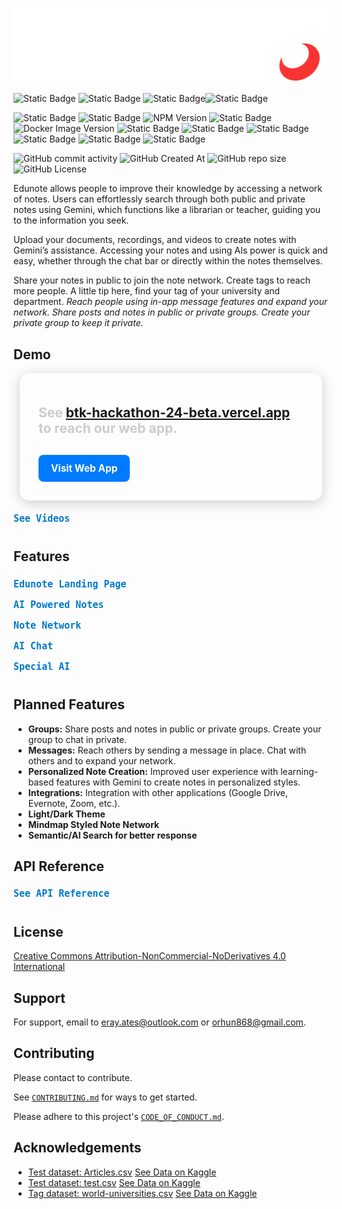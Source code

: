 <!-- <details>
  <summary style="margin-bottom: 5px; display: flex; text-align: center;">
    <samp style="font-size: 8px; color: #5d708c">Notes for Hackathon (Click to see)</samp>
  </summary>

  <ul style="font-size: 12px">
    <li>Responsive...</li>
  </ul>

</details> -->


![Logo](app/public/assets/images/edunote-logo-light.png)

![Static Badge](https://img.shields.io/badge/EDUNOTE-black?logo=e&link=https%3A%2F%2Fbtk-hackathon-24-beta.vercel.app%2F)
![Static Badge](https://img.shields.io/badge/erenorhun-black?logo=github&link=https%3A%2F%2Fgithub.com%2Felymsyr%2F)
![Static Badge](https://img.shields.io/badge/erayates-black?logo=github&link=https%3A%2F%2Fgithub.com%2Ferayates%2F)![Static Badge](https://img.shields.io/badge/utkukayaa-black?logo=github&link=https%3A%2F%2Fgithub.com%2FUtkuKayaa%2F)

![Static Badge](https://img.shields.io/badge/Vercel-black?logo=vercel&link=https%3A%2F%2Fvercel.com%2F)
![Static Badge](https://img.shields.io/badge/Next.JS-black?logo=nextdotjs&link=https%3A%2F%2Fnextjs.org%2F)
![NPM Version](https://img.shields.io/npm/v/tailwindcss?logo=tailwindcss&label=tailwindcss&link=https%3A%2F%2Ftailwindcss.com%2F)
![Static Badge](https://img.shields.io/badge/FastAPI-white?logo=fastapi&link=https%3A%2F%2Ffastapi.tiangolo.com%2F)
![Docker Image Version](https://img.shields.io/docker/v/elymsyr/btk-file-02?arch=amd64&logo=docker&label=Docker&link=https%3A%2F%2Fhub.docker.com%2Frepositories%2Felymsyr)
![Static Badge](https://img.shields.io/badge/Google%20Cloud%20Artifact%20Registiry-white?logo=googlecloud)
![Static Badge](https://img.shields.io/badge/Google%20Cloud%20Run-white?logo=googlecloud)
![Static Badge](https://img.shields.io/badge/Google%20Cloud%20Buckets-white?logo=googlecloud)
![Static Badge](https://img.shields.io/badge/Clerk-orange?logo=clerk)
![Static Badge](https://img.shields.io/badge/Javascript-black?logo=javascript)
![Static Badge](https://img.shields.io/badge/Python-black?logo=python)


![GitHub commit activity](https://img.shields.io/github/commit-activity/t/erayates/btk-hackathon-24)
![GitHub Created At](https://img.shields.io/github/created-at/erayates/btk-hackathon-24)
![GitHub repo size](https://img.shields.io/github/repo-size/erayates/btk-hackathon-24)
![GitHub License](https://img.shields.io/github/license/erayates/btk-hackathon-24)

Edunote allows people to improve their knowledge by accessing a network of notes. Users can effortlessly search through both public and private notes using Gemini, which functions like a librarian or teacher, guiding you to the information you seek.

Upload your documents, recordings, and videos to create notes with Gemini’s assistance. Accessing your notes and using AIs power is quick and easy, whether through the chat bar or directly within the notes themselves. 

Share your notes in public to join the note network. Create tags to reach more people. A little tip here, find your tag of your university and department. *Reach people using in-app message features and expand your network. Share posts and notes in public or private groups. Create your private group to keep it private.*

## Demo

<div style="max-width: 1000px; margin: 15px 10px; padding: 30px; background-color: ##313131; border-radius: 15px; box-shadow: 0 4px 20px rgba(0, 0, 0, 0.2); transition: transform 0.2s;">
  <p style="font-weight: bold; color: #cccccc; font-size: 1.5em; margin-bottom: 20px;">See <strong><a href="https://btk-hackathon-24-beta.vercel.app/"> btk-hackathon-24-beta.vercel.app</a></strong> to reach our web app.</p>
  <a href="https://btk-hackathon-24-beta.vercel.app/" target="_blank" 
     style="display: inline-block; margin-top: 10px; padding: 12px 20px; background-color: #007bff; color: white; text-decoration: none; border-radius: 8px; font-weight: bold; font-size: 1.1em;">
     Visit Web App
  </a>
</div>


<details>
  <summary style="font-weight: bold; cursor: pointer; margin-bottom: 5px; padding: 5px 0; width: 100%; display: flex; text-align: center; align-items: center;">
    <samp style="font-size: 15px; color: #007acc; display: flex; text-align: center; width: 100%; align-items: center;">See Videos</samp>
  </summary>
  <summary style="border: 2px dashed red; padding: 10px; margin-bottom:10px; color: red; font-weight: bold;">Warning: The videos were taken on a local run, not on a deployed product. Due to hardware insufficiency, the fps rate and the working speed of the web app may seem low. Also, the videos do not show the final version of the product. Please go to the product from the link above for a full experience.</summary>
  <!-- <video width="720" height="391" controls>
    <source src="Docs/screen-capture.mp4" type="video/mp4">
    Error while opening video. Please see Docs/screen-capture.mp4
  </video>
  <video width="720" height="391" controls>
    <source src="Docs/screen-capture (1).mp4" type="video/mp4">
    Error while opening video. Please see Docs/screen-capture (1).mp4
  </video>
  <video width="720" height="391" controls>
    <source src="Docs/screen-capture (2).mp4" type="video/mp4">
    Error while opening video. Please see Docs/screen-capture (2).mp4
  </video> -->
</details>

<h2>Features</h2>

<details>
  <summary style="font-weight: bold; cursor: pointer; margin-bottom: 5px; padding: 5px 0; width: 100%; display: flex; text-align: center; align-items: center;">
    <samp style="font-size: 15px; color: #007acc; display: flex; text-align: center; width: 100%; align-items: center;">Edunote Landing Page</samp>
  </summary>
  <div style="margin-left: 20px;">
    <img src="Docs/ss/full.png" alt="Edunote Landing Page" style="max-width: 80%; height: auto; display: block; margin: 10px auto; border-radius: 5px; box-shadow: 0 5px 12px rgba(0, 0, 0, 0.4);">
    <h4 style="font-size: 17px; text-align: center;">More Notes</h4>
    <img src="Docs/ss/morestab.png" alt="More Notes Tab" style="max-width: 80%; height: auto; display: block; margin: 10px auto; border-radius: 5px; box-shadow: 0 5px 12px rgba(0, 0, 0, 0.4);">
    <img src="Docs/ss/likestab.png" alt="Likes Tab" style="max-width: 80%; height: auto; display: block; margin: 10px auto; border-radius: 5px; box-shadow: 0 5px 12px rgba(0, 0, 0, 0.4);">
  </div>
</details>

<details>
  <summary style="font-weight: bold; cursor: pointer; margin-bottom: 5px; padding: 5px 0; width: 100%; display: flex; text-align: center; align-items: center;">
    <samp style="font-size: 15px; color: #007acc; display: flex; text-align: center; width: 100%; align-items: center;">AI Powered Notes</samp>
  </summary>
  <div style="margin-left: 20px;">
    <h4 style="font-size: 17px; text-align: center;">Use AI in Your Notes</h4>
    <img src="Docs/ss/noteoptions.png" alt="AI Note Options" style="max-width: 80%; height: auto; display: block; margin: 10px auto; border-radius: 5px; box-shadow: 0 5px 12px rgba(0, 0, 0, 0.4);">
    <img src="Docs/ss/noteoptionsinside.png" alt="AI Note Options Inside" style="max-width: 80%; height: auto; display: block; margin: 10px auto; border-radius: 5px; box-shadow: 0 5px 12px rgba(0, 0, 0, 0.4);">
    <img src="Docs/ss/noteoptionsexample.png" alt="AI Note Option Example" style="max-width: 80%; height: auto; display: block; margin: 10px auto; border-radius: 5px; box-shadow: 0 5px 12px rgba(0, 0, 0, 0.4);">
    <img src="Docs/ss/notevideoexample.png" alt="AI Video Example" style="max-width: 80%; height: auto; display: block; margin: 10px auto; border-radius: 5px; box-shadow: 0 5px 12px rgba(0, 0, 0, 0.4);">
    <h4 style="font-size: 17px; text-align: center;">Note Settings</h4>
    <img src="Docs/ss/notesettings.png" alt="Note Settings" style="max-width: 80%; height: auto; display: block; margin: 10px auto; border-radius: 5px; box-shadow: 0 5px 12px rgba(0, 0, 0, 0.4);">
  </div>
</details>

<details>
  <summary style="font-weight: bold; cursor: pointer; margin-bottom: 5px; padding: 5px 0; width: 100%; display: flex; text-align: center; align-items: center;">
    <samp style="font-size: 15px; color: #007acc; display: flex; text-align: center; width: 100%; align-items: center;">Note Network</samp>
  </summary>
  <div style="margin-left: 20px;">
    <img src="Docs/ss/alls.png" alt="Note Network Overview" style="max-width: 80%; height: auto; display: block; margin: 10px auto; border-radius: 5px; box-shadow: 0 5px 12px rgba(0, 0, 0, 0.4);">
  </div>
</details>

<details>
  <summary style="font-weight: bold; cursor: pointer; margin-bottom: 5px; padding: 5px 0; width: 100%; display: flex; text-align: center; align-items: center;">
    <samp style="font-size: 15px; color: #007acc; display: flex; text-align: center; width: 100%; align-items: center;">AI Chat</samp>
  </summary>
  <div style="margin-left: 20px;">
    <img src="Docs/ss/chat.png" alt="AI Chat" style="max-width: 80%; height: auto; display: block; margin: 10px auto; border-radius: 5px; box-shadow: 0 5px 12px rgba(0, 0, 0, 0.4);">
    <h4 style="font-size: 17px; text-align: center;">Gemini</h4>
    <img src="Docs/ss/gemini.png" alt="Gemini Chat" style="max-width: 80%; height: auto; display: block; margin: 10px auto; border-radius: 5px; box-shadow: 0 5px 12px rgba(0, 0, 0, 0.4);">
    <h4 style="font-size: 17px; text-align: center;">Chat in Public Notes</h4>
    <img src="Docs/ss/publics.png" alt="Chat in Public Notes" style="max-width: 80%; height: auto; display: block; margin: 10px auto; border-radius: 5px; box-shadow: 0 5px 12px rgba(0, 0, 0, 0.4);">
    <h4 style="font-size: 17px; text-align: center;">Chat in Your Notes</h4>
    <img src="Docs/ss/privates.png" alt="Chat in Private Notes" style="max-width: 80%; height: auto; display: block; margin: 10px auto; border-radius: 5px; box-shadow: 0 5px 12px rgba(0, 0, 0, 0.4);">
    <img src="Docs/ss/single.png" alt="Single Chat" style="max-width: 80%; height: auto; display: block; margin: 10px auto; border-radius: 5px; box-shadow: 0 5px 12px rgba(0, 0, 0, 0.4);">
    <img src="Docs/ss/singleoptions.png" alt="Single Chat Options" style="max-width: 80%; height: auto; display: block; margin: 10px auto; border-radius: 5px; box-shadow: 0 5px 12px rgba(0, 0, 0, 0.4);">
  </div>
</details>


<details>
    <summary style="font-weight: bold; cursor: pointer; margin-bottom: 5px; padding: 5px 0; width: 100%; display: flex; text-align: center; align-items: center;"><samp style="font-size: 15px; color: #007acc; display: flex; text-align: center; width: 100%; align-items: center;">Special AI</samp></summary>
    <div class="note-section">
        <img src="Docs/ss/ai.png" alt="Special AI" style="max-width: 80%; height: auto; display: block; margin: 10px auto; border-radius: 5px; box-shadow: 0 5px 12px rgba(0, 0, 0, 0.4);">
        <h4 style="font-size: 17px; text-align: center;">Youtube</h4>
        <img src="Docs/ss/ai-yt.png" alt="AI YouTube Example" style="max-width: 80%; height: auto; display: block; margin: 10px auto; border-radius: 5px; box-shadow: 0 5px 12px rgba(0, 0, 0, 0.4);">
        <h4 style="font-size: 17px; text-align: center;">PDF</h4>
        <img src="Docs/ss/ai-pdf.png" alt="AI PDF Example" style="max-width: 80%; height: auto; display: block; margin: 10px auto; border-radius: 5px; box-shadow: 0 5px 12px rgba(0, 0, 0, 0.4);">
        <h4 style="font-size: 17px; text-align: center;">Audio</h4>
        <img src="Docs/ss/ai-audio.png" alt="AI Audio Example" style="max-width: 80%; height: auto; display: block; margin: 10px auto; border-radius: 5px; box-shadow: 0 5px 12px rgba(0, 0, 0, 0.4);">
        <h4 style="font-size: 17px; text-align: center;">Image</h4>
        <img src="Docs/ss/ai-image.png" alt="AI Image Example" style="max-width: 80%; height: auto; display: block; margin: 10px auto; border-radius: 5px; box-shadow: 0 5px 12px rgba(0, 0, 0, 0.4);">
    </div>
</details>


## Planned Features

- **Groups:** Share posts and notes in public or private groups. Create your group to chat in private.
- **Messages:** Reach others by sending a message in place. Chat with others and to expand your network.
- **Personalized Note Creation:** Improved user experience with learning-based features with Gemini to create notes in personalized styles.
- **Integrations:** Integration with other applications (Google Drive, Evernote, Zoom, etc.).
- **Light/Dark Theme**
- **Mindmap Styled Note Network**
- **Semantic/AI Search for better response**

## API Reference

<details>
<summary style="font-weight: bold; cursor: pointer; margin-bottom: 5px; padding: 5px 0; width: 100%; display: flex; text-align: center; align-items: center;"> <b> <samp style="font-size: 15px; color: #007acc; display: flex; text-align: center; width: 100%; align-items: center;"> See API Reference </samp></b></summary>
<samp>
<br>

### Gemini Operation

#### Interact with Gemini AI

```http
  POST /gemini/
```

| Parameter | Type     | Description                |
| :-------- | :------- | :------------------------- |
| `option	` | `string` | The type of content generation to perform. |
| `prompt` | `string` | **Required**. The input text to be processed. |
| `command` | `string` | **Optional** command for further processing. |
| `user_id` | `string` | **Required**. User ID for tracking interactions. |
| `note_id` | `string` | Default is 'gemini'. Note ID for context. |
| `user_query` | `string` | Specific query related to the prompt. |

### Chat History Operations

#### Retrieve Chat History

```http
  GET /chat/history/
```
| Parameter | Type     | Description                       |
| :-------- | :------- | :-------------------------------- |
| `user_id`      | `string` | **Required**. User ID for which to retrieve chat history. |
| `note_id`      | `string` | **Optional**. Note ID to specify the context of the chat. |

#### GET /chat/clear/

```http
  GET /chat/clear/
```

| Parameter | Type     | Description                       |
| :-------- | :------- | :-------------------------------- |
| `user_id`      | `string` | **Required**. User ID for which to clear chat history. |
| `note_id`      | `string` | **Optional**. Note ID to specify the context of the chat. |

### Elasticsearch Operations

#### Chat with Gemini in Notes

```http
  POST /search/ask/
```

| Parameter | Type     | Description                       |
| :-------- | :------- | :-------------------------------- |
| `query`      | `string` | **Required**. The specific search query. |
| `user_id`      | `string` | **Required**. User ID to filter the search results. |
| `public_search`      | `boolean` | **Optional**. Defaults to 'false'. Flag to indicate if public notes should be included. |

#### Simple Search

```http
  POST /search/simple/
```

| Parameter | Type     | Description                       |
| :-------- | :------- | :-------------------------------- |
| `query`      | `string` | **Required**. The search query string. |

#### Detailed Search

```http
  POST /search/all/
```

| Parameter | Type     | Description                       |
| :-------- | :------- | :-------------------------------- |
| `body`      | `object` | **Required**. JSON body containing the search criteria. |

### File Operations

#### Extract Transcript from YouTube Video

```http
  POST /caption/extract/
```

| Parameter | Type     | Description                       |
| :-------- | :------- | :-------------------------------- |
| `youtube_video_id`      | `string` | **Required**. The ID of the YouTube video from which to extract captions. |
| `only_transcript`      | `boolean` | **Optional**. Flag to indicate if only the transcript should be extracted. |

#### Extract Text from File

```http
  POST /file/extract/
```

| Parameter | Type     | Description                       |
| :-------- | :------- | :-------------------------------- |
| `file`      | `UploadFile` | **Required**. The file from which text will be extracted. |

**Supported File Extensions:**
- Audio: `mp3`, `wav`, `aac`, `m4a`, `wma`
- Pdf: `pdf`
- Image: `jpg`, `jpeg`, `png`, `gif`, `webp`, `svg`


#### Check File Existence

```http
  POST /file/check/
```

| Parameter | Type     | Description                       |
| :-------- | :------- | :-------------------------------- |
| `user_id`      | `string` | **Required**. User ID for tracking the file. |
| `file_name`      | `string` | **Required**. Name of the file to check if exists. |

#### Download File

```http
  POST /file/download/
```

| Parameter | Type     | Description                       |
| :-------- | :------- | :-------------------------------- |
| `user_id`      | `string` | **Required**. User ID for tracking the file. |
| `file_name`      | `string` | **Required**. Name of the file to be downloaded. |

#### Upload Files

```http
  POST /file/upload/
```

| Parameter | Type     | Description                       |
| :-------- | :------- | :-------------------------------- |
| `user_id`      | `string` | **Required**. User ID for tracking the file. |
| `if_exists`      | `boolean` | **Optional**. Defaults to 'False'. Flag to indicate if the file should be replaced if it already exists. |
| `files`      | `List<UploadFile>` | **Required**. List of files to be uploaded. |

</samp>
</details>

## License

[Creative Commons Attribution-NonCommercial-NoDerivatives 4.0 International](LICENSE)

## Support

For support, email to [eray.ates@outlook.com](mailto:eray.ates@outlook.com) or [orhun868@gmail.com](mailto:orhun868@gmail.com).


## Contributing

Please contact to contribute.

See [`CONTRIBUTING.md`](.github/CONTRIBUTING.md) for ways to get started.

Please adhere to this project's [`CODE_OF_CONDUCT.md`](.github/CODE_OF_CONDUCT.md).

## Acknowledgements

 - [Test dataset: Articles.csv](Functions/Data/Articles.csv) [See Data on Kaggle](https://www.kaggle.com/datasets/asad1m9a9h6mood/news-articles)
 - [Test dataset: test.csv](Functions/Data/Articles.csv) [See Data on Kaggle](https://www.kaggle.com/datasets/arashnic/urban-sound)
 - [Tag dataset: world-universities.csv](Functions/Data/Articles.csv) [See Data on Kaggle](https://www.kaggle.com/datasets/thedevastator/all-universities-in-the-world)
